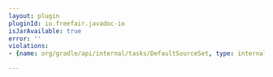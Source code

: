 ```yaml
---
layout: plugin
pluginId: io.freefair.javadoc-io
isJarAvailable: true
error: ''
violations:
- {name: org/gradle/api/internal/tasks/DefaultSourceSet, type: internal-api-usage}

---
```

